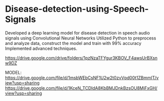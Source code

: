 # Disease-detection-using-Speech-Signals
Developed a deep learning model for disease detection in speech audio signals using Convolutional Neural Networks Utilized Python to preprocess and analyze data, construct the model and train with 99% accuracy Implemented advanced techniques.


https://drive.google.com/drive/folders/1pzNzaTFYgur3KBOV_F4awsUrBXsnw9DZ

MODEL:
https://drive.google.com/file/d/1msbWEbCsNF1U2w2t0zvVpd00t1ZBmmIT/view?usp=sharing
https://drive.google.com/file/d/1KceN_TCDIdA8KbBMJDnkBzsOU8MjFxGH/view?usp=sharing
